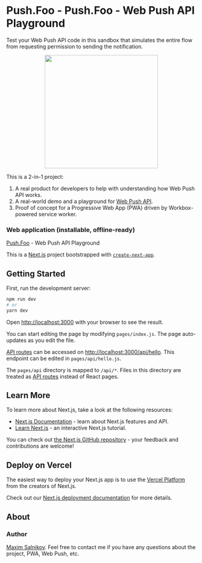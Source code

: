 # Push.Foo - Push.Foo - Web Push API Playground

Test your Web Push API code in this sandbox that simulates the entire flow from requesting permission to sending the notification.

<p align="center">
    <img src="public/images/social.jpg" width="300">
</p>

This is a 2-in-1 project:

1. A real product for developers to help with understanding how Web Push API works.
2. A real-world demo and a playground for [Web Push API](https://www.w3.org/TR/push-api/).
3. Proof of concept for a Progressive Web App (PWA) driven by Workbox-powered service worker.

### Web application (installable, offline-ready)

[Push.Foo](https://push.foo) - Web Push API Playground

This is a [Next.js](https://nextjs.org/) project bootstrapped with [`create-next-app`](https://github.com/vercel/next.js/tree/canary/packages/create-next-app).

## Getting Started

First, run the development server:

```bash
npm run dev
# or
yarn dev
```

Open [http://localhost:3000](http://localhost:3000) with your browser to see the result.

You can start editing the page by modifying `pages/index.js`. The page auto-updates as you edit the file.

[API routes](https://nextjs.org/docs/api-routes/introduction) can be accessed on [http://localhost:3000/api/hello](http://localhost:3000/api/hello). This endpoint can be edited in `pages/api/hello.js`.

The `pages/api` directory is mapped to `/api/*`. Files in this directory are treated as [API routes](https://nextjs.org/docs/api-routes/introduction) instead of React pages.

## Learn More

To learn more about Next.js, take a look at the following resources:

- [Next.js Documentation](https://nextjs.org/docs) - learn about Next.js features and API.
- [Learn Next.js](https://nextjs.org/learn) - an interactive Next.js tutorial.

You can check out [the Next.js GitHub repository](https://github.com/vercel/next.js/) - your feedback and contributions are welcome!

## Deploy on Vercel

The easiest way to deploy your Next.js app is to use the [Vercel Platform](https://vercel.com/new?utm_medium=default-template&filter=next.js&utm_source=create-next-app&utm_campaign=create-next-app-readme) from the creators of Next.js.

Check out our [Next.js deployment documentation](https://nextjs.org/docs/deployment) for more details.

## About

### Author

[Maxim Salnikov](https://twitter.com/webmaxru). Feel free to contact me if you have any questions about the project, PWA, Web Push, etc.